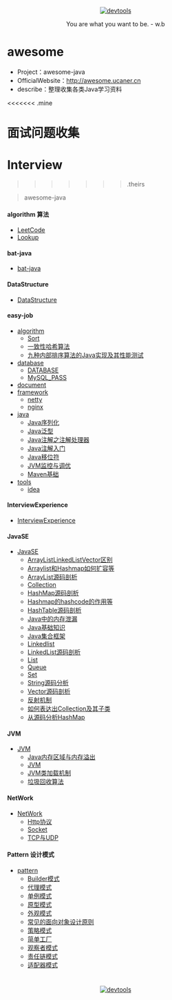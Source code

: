 <p align=center>
  <a href="https://github.com/Jasonandy/devtools">
    <img src="http://upload-images.jianshu.io/upload_images/7802425-9eb1bcd006e34aa6.png?imageMogr2/auto-orient/strip%7CimageView2/2/w/1240" alt="devtools" >
  </a>
</p>
<p align=center>
  You are what you want to be. - w.b
</p>

# awesome
* Project：awesome-java
* OfficialWebsite：http://awesome.ucaner.cn
* describe：整理收集各类Java学习资料

<<<<<<< .mine
## 
面试问题收集
=======
# Interview

>>>>>>> .theirs

> awesome-java

#### algorithm 算法
+ [LeetCode](./algorithm/LeetCode)
+ [Lookup](./algorithm/Lookup)

#### bat-java
+ [bat-java](./bat-java)

#### DataStructure
+ [DataStructure](./DataStructure)

#### easy-job
+ [algorithm](./easy-job/algorithm)
  - [Sort](./easy-job/algorithm/Sort.md)
  - [一致性哈希算法](./easy-job/algorithm/一致性哈希算法.md)
  - [九种内部排序算法的Java实现及其性能测试](./easy-job/algorithm/九种内部排序算法的Java实现及其性能测试.md)
+ [database](./easy-job/database)
  - [DATABASE](./easy-job/database/DATABASE.md)
  - [MySQL_PASS](./easy-job/database/MySQL_PASS.md)
+ [document](./easy-job/document)
+ [framework](./easy-job/framework)
  - [netty](./easy-job/framework/netty.md)
  - [nginx](./easy-job/framework/nginx.md)
+ [java](./easy-job/java)
  - [Java序列化](./easy-job/java/Java序列化.md)
  - [Java泛型](./easy-job/java/Java泛型.md)
  - [Java注解之注解处理器](./easy-job/java/Java注解之注解处理器.md)
  - [Java注解入门](./easy-job/java/Java注解入门.md)
  - [Java移位符](./easy-job/java/Java移位符.md)
  - [JVM监控与调优](./easy-job/java/JVM监控与调优.md)
  - [Maven基础](./easy-job/java/Maven基础.md)
+ [tools](./easy-job/tools)
  - [idea](./easy-job/tools/idea/idea.md)

#### InterviewExperience
+ [InterviewExperience](./InterviewExperience)


#### JavaSE
+ [JavaSE](./JavaSE)
  - [ArrayListLinkedListVector区别](./JavaSE/ArrayListLinkedListVector的底层实现和区别.md)
  - [Arraylist和Hashmap如何扩容等](./JavaSE/Arraylist和Hashmap如何扩容等.md)
  - [ArrayList源码剖析](./JavaSE/ArrayList源码剖析.md)
  - [Collection](./JavaSE/Collection.md)
  - [HashMap源码剖析](./JavaSE/HashMap源码剖析.md)
  - [Hashmap的hashcode的作用等](./JavaSE/Hashmap的hashcode的作用等.md)
  - [HashTable源码剖析](./JavaSE/HashTable源码剖析.md)
  - [Java中的内存泄漏](./JavaSE/Java中的内存泄漏.md)
  - [Java基础知识](./JavaSE/Java基础知识.md)
  - [Java集合框架](./JavaSE/Java集合框架.md)
  - [Linkedlist](./JavaSE/Linkedlist.md)
  - [LinkedList源码剖析](./JavaSE/LinkedList源码剖析.md)
  - [List](./JavaSE/List.md)
  - [Queue](./JavaSE/Queue.md)
  - [Set](./JavaSE/Set.md)
  - [String源码分析](./JavaSE/String源码分析.md)
  - [Vector源码剖析](./JavaSE/Vector源码剖析.md)
  - [反射机制](./JavaSE/反射机制.md)
  - [如何表达出Collection及其子类](./JavaSE/如何表达出Collection及其子类.md)
  - [从源码分析HashMap](./JavaSE/从源码分析HashMap.md)

#### JVM
+ [JVM](./jvm)
  - [Java内存区域与内存溢出](./jvm/Java内存区域与内存溢出.md)
  - [JVM](./jvm/JVM.md)
  - [JVM类加载机制](./jvm/JVM类加载机制.md)
  - [垃圾回收算法](./jvm/垃圾回收算法.md)

#### NetWork
+ [NetWork](./Network)
  - [Http协议](./Network/Http协议.md)
  - [Socket](./Network/Socket.md)
  - [TCP与UDP](./Network/TCP与UDP.md)

#### Pattern 设计模式
+ [pattern](./pattern)
  - [Builder模式](./pattern/Builder模式.md)
  - [代理模式](./pattern/代理模式.md)
  - [单例模式](./pattern/单例模式.md)
  - [原型模式](./pattern/原型模式.md)
  - [外观模式](./pattern/外观模式.md)
  - [常见的面向对象设计原则](./pattern/常见的面向对象设计原则.md)
  - [策略模式](./pattern/策略模式.md)
  - [简单工厂](./pattern/简单工厂.md)
  - [观察者模式](./pattern/观察者模式.md)
  - [责任链模式](./pattern/责任链模式.md)
  - [适配器模式](./pattern/适配器模式.md)



#
<p align=center>
  <a href="https://github.com/Jasonandy/devtools">
    <img src="http://upload-images.jianshu.io/upload_images/7802425-bb910b4ae954107a.png?imageMogr2/auto-orient/strip%7CimageView2/2/w/1240" alt="devtools" >
  </a>
</p>